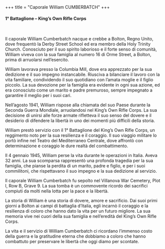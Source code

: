 +++
title = "Caporale William CUMBERBATCH"
+++

#### 1° Battaglione – King’s Own Rifle Corps
<br>


Il caporale William Cumberbatch nacque e crebbe a Bolton, Regno Unito, dove frequentò la Derby Street School ed era membro della Holy Trinity Church. Conosciuto per il suo spirito laborioso e il forte senso di comunità, William viveva con la sua famiglia al numero 16 di Orme Street, a Bolton, prima di arruolarsi nell’esercito.

William lavorava presso la Columbia Mill, dove era apprezzato per la sua dedizione e il suo impegno instancabile.
Riusciva a bilanciare il lavoro con la vita familiare, condividendo il suo quotidiano con l’amata moglie e il figlio piccolo. La sua devozione per la famiglia era evidente in ogni sua azione, ed era conosciuto come un marito e padre premuroso, sempre impegnato a garantire il meglio per i suoi cari.

Nell’agosto 1941, William rispose alla chiamata del suo Paese durante la Seconda Guerra Mondiale, arruolandosi nel King’s Own Rifle Corps. La sua decisione di unirsi alle forze armate rifletteva il suo senso del dovere e il desiderio di difendere la libertà in uno dei momenti più difficili della storia.

William prestò servizio con il 1° Battaglione del King’s Own Rifle Corps, un reggimento noto per la sua resilienza e il coraggio. Il suo viaggio militare lo portò infine nel Teatro del Mediterraneo Centrale, dove affrontò con determinazione e coraggio le dure realtà del combattimento.

Il 4 gennaio 1945, William perse la vita durante le operazioni in Italia. Aveva 32 anni. La sua scomparsa rappresentò una profonda tragedia per la sua famiglia, che pianse la perdita di un marito, padre e figlio, e per i suoi commilitoni, che rispettavano il suo impegno e la sua dedizione al servizio.

Il caporale William Cumberbatch fu sepolto nel Villanova War Cemetery, Plot I, Row B, Grave 9. La sua tomba è un commovente ricordo dei sacrifici compiuti da molti nella lotta per la pace e la libertà.

La storia di William è una storia di dovere, amore e sacrificio. Dai suoi primi giorni a Bolton ai campi di battaglia d’Italia, egli incarnò il coraggio e la resilienza di coloro che hanno dato la vita per un futuro migliore.
La sua memoria vive nei cuori della sua famiglia e nell’eredità del King’s Own Rifle Corps.

La vita e il servizio di William Cumberbatch ci ricordano l’immenso costo della guerra e la gratitudine eterna che dobbiamo a coloro che hanno combattuto per preservare le libertà che oggi diamo per scontate.
